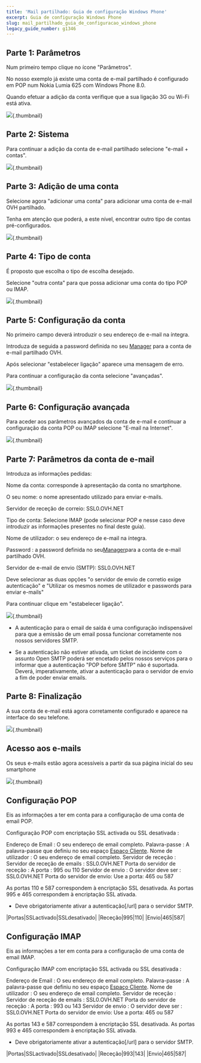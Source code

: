 ```yaml
---
title: 'Mail partilhado: Guia de configuração Windows Phone'
excerpt: Guia de configuração Windows Phone
slug: mail_partilhado_guia_de_configuracao_windows_phone
legacy_guide_number: g1346
---
```



## Parte 1: Parâmetros
Num primeiro tempo clique no ícone "Parâmetros".

No nosso exemplo já existe uma conta de e-mail partilhado é configurado em POP num Nokia Lumia 625 com Windows Phone 8.0.

Quando efetuar a adição da conta verifique que a sua ligação 3G ou Wi-Fi está ativa.

![](images/img_1501.jpg){.thumbnail}


## Parte 2: Sistema
Para continuar a adição da conta de e-mail partilhado selecione "e-mail + contas".

![](images/img_1502.jpg){.thumbnail}


## Parte 3: Adição de uma conta
Selecione agora "adicionar uma conta" para adicionar uma conta de e-mail OVH partilhado.

Tenha em atenção que poderá, a este nível, encontrar outro tipo de contas pré-configurados.

![](images/img_1503.jpg){.thumbnail}


## Parte 4: Tipo de conta
É proposto que escolha o tipo de escolha desejado.

Selecione "outra conta" para que possa adicionar uma conta do tipo POP ou IMAP.

![](images/img_1504.jpg){.thumbnail}


## Parte 5: Configuração da conta
No primeiro campo deverá introduzir o seu endereço de e-mail na íntegra.

Introduza de seguida a password definida no seu [Manager](https://www.ovh.pt/managerv3/) para a conta de e-mail partilhado OVH.

Após selecionar "estabelecer ligação" aparece uma mensagem de erro.

Para continuar a configuração da conta selecione "avançadas".

![](images/img_1505.jpg){.thumbnail}


## Parte 6: Configuração avançada
Para aceder aos parâmetros avançados da conta de e-mail e continuar a configuração da conta POP ou IMAP selecione "E-mail na Internet".

![](images/img_1506.jpg){.thumbnail}


## Parte 7: Parâmetros da conta de e-mail
Introduza as informações pedidas:

Nome da conta: corresponde à apresentação da conta no smartphone.

O seu nome: o nome apresentado utilizado para enviar e-mails.

Servidor de receção de correio: SSL0.OVH.NET

Tipo de conta: Selecione IMAP (pode selecionar POP e nesse caso deve introduzir as informações presentes no final deste guia).

Nome de utilizador: o seu endereço de e-mail na íntegra.

Password : a password definida no seu[Manager](https://www.ovh.com/manager/web/login/)para a conta de e-mail partilhado OVH.

Servidor de e-mail de envio (SMTP): SSL0.OVH.NET

Deve selecionar as duas opções "o servidor de envio de corretio exige autenticação" e "Utilizar os mesmos nomes de utilizador e passwords para enviar e-mails"

Para continuar clique em "estabelecer ligação".

![](images/img_2401.jpg){.thumbnail}

- A autenticação para o email de saída é uma configuração indispensável para que a emissão de um email possa funcionar corretamente nos nossos servidores SMTP.

- Se a autenticação não estiver ativada, um ticket de incidente com o assunto Open SMTP poderá ser encetado pelos nossos serviços para o informar que a autenticação "POP before SMTP" não é suportada. Deverá, imperativamente, ativar a autenticação para o servidor de envio a fim de poder enviar emails.




## Parte 8: Finalização
A sua conta de e-mail está agora corretamente configurado e aparece na interface do seu telefone.

![](images/img_1508.jpg){.thumbnail}


## Acesso aos e-mails
Os seus e-mails estão agora acessíveis a partir da sua página inicial do seu smartphone

![](images/img_1509.jpg){.thumbnail}


## Configuração POP
Eis as informações a ter em conta para a configuração de uma conta de email POP.

Configuração POP com encriptação SSL activada ou SSL desativada : 

Endereço de Email : O seu endereço de email completo.
Palavra-passe : A palavra-passe que definiu no seu espaço [Espaço Cliente](https://www.ovh.com/managerv3/).
Nome de utilizador : O seu endereço de email completo.
Servidor de receção : Servidor de receção de emails : SSL0.OVH.NET
Porta do servidor de receção : A porta : 995 ou 110
Servidor de envio : O servidor deve ser : SSL0.OVH.NET
Porta do servidor de envio: Use a porta: 465 ou 587

As portas 110 e 587 correspondem à encriptação SSL desativada.
As portas 995 e 465 correspondem à encriptação SSL ativada.


- Deve obrigatoriamente ativar a  autenticação[/url] para o servidor SMTP.


|Portas|SSLactivado|SSLdesativado|
|Receção|995|110|
|Envio|465|587|




## Configuração IMAP
Eis as informações a ter em conta para a configuração de uma conta de email IMAP.

Configuração IMAP com encriptação SSL activada ou SSL desativada : 

Endereço de Email : O seu endereço de email completo.
Palavra-passe : A palavra-passe que definiu no seu espaço [Espaço Cliente](https://www.ovh.com/managerv3/).
Nome de utilizador : O seu endereço de email completo.
Servidor de receção : Servidor de receção de emails : SSL0.OVH.NET
Porta do servidor de receção : A porta : 993 ou 143
Servidor de envio : O servidor deve ser : SSL0.OVH.NET
Porta do servidor de envio: Use a porta: 465 ou 587

As portas 143 e 587 correspondem à encriptação SSL desativada.
As portas 993 e 465 correspondem à encriptação SSL ativada.


- Deve obrigatoriamente ativar a  autenticação[/url] para o servidor SMTP.


|Portas|SSLactivado|SSLdesativado|
|Receção|993|143|
|Envio|465|587|



